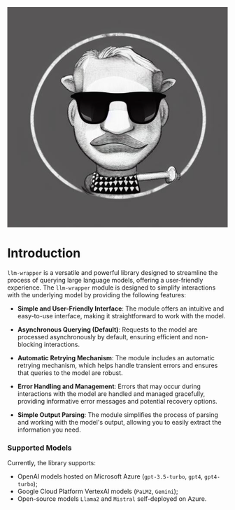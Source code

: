 <p align="center">
<img src="assets/images/logo.png" alt="LLM-Wrapper Logo"/>
</p>

# Introduction

`llm-wrapper` is a versatile and powerful library designed to streamline the process of querying large language models, offering a user-friendly experience.  The `llm-wrapper` module is designed to simplify interactions with the underlying model by providing the following features:

- **Simple and User-Friendly Interface**: The module offers an intuitive and easy-to-use interface, making it straightforward to work with the model.

- **Asynchronous Querying (Default)**: Requests to the model are processed asynchronously by default, ensuring efficient and non-blocking interactions.

- **Automatic Retrying Mechanism**: The module includes an automatic retrying mechanism, which helps handle transient errors and ensures that queries to the model are robust.

- **Error Handling and Management**: Errors that may occur during interactions with the model are handled and managed gracefully, providing informative error messages and potential recovery options.

- **Simple Output Parsing**: The module simplifies the process of parsing and working with the model's output, allowing you to easily extract the information you need.



### Supported Models

Currently, the library supports:

* OpenAI models hosted on Microsoft Azure (`gpt-3.5-turbo`, `gpt4`, `gpt4-turbo`);
* Google Cloud Platform VertexAI models (`PaLM2`, `Gemini`);
* Open-source models `Llama2` and `Mistral` self-deployed on Azure.

